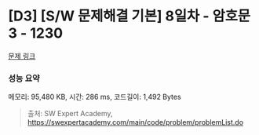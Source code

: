 # [D3] [S/W 문제해결 기본] 8일차 - 암호문3 - 1230 

[문제 링크](https://swexpertacademy.com/main/code/problem/problemDetail.do?contestProbId=AV14zIwqAHwCFAYD) 

### 성능 요약

메모리: 95,480 KB, 시간: 286 ms, 코드길이: 1,492 Bytes



> 출처: SW Expert Academy, https://swexpertacademy.com/main/code/problem/problemList.do
